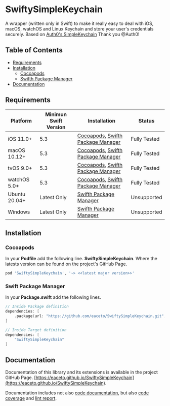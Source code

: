 # SwiftySimpleKeychain

A wrapper (written only in Swift) to make it really easy to deal with iOS, macOS, watchOS and Linux Keychain and store your user's credentials securely. Based on [Auth0's SimpleKeychain](https://github.com/auth0/SimpleKeychain) Thank you @Auth0!

## Table of Contents

- [Requirements](#requirements)
- [Installation](#installation)
    - [Cocoapods](#cocoapods)
    - [Swifth Package Manager](#swift-package-manager)
- [Documentation](#documentation)

## Requirements

| Platform | Minimun Swift Version | Installation | Status |
| --- | --- | --- | -- |
| iOS 11.0+ | 5.3 | [Cocoapods](#cocoapods), [Swifth Package Manager](#swift-package-manager) | Fully Tested |
| macOS 10.12+ | 5.3 | [Cocoapods](#cocoapods), [Swifth Package Manager](#swift-package-manager) | Fully Tested | 
| tvOS 9.0+ | 5.3 | [Cocoapods](#cocoapods), [Swifth Package Manager](#swift-package-manager) | Fully Tested | 
| watchOS 5.0+ | 5.3 | [Cocoapods](#cocoapods), [Swifth Package Manager](#swift-package-manager) | Fully Tested | 
| Ubuntu 20.04+ | Latest Only | [Swifth Package Manager](#swift-package-manager) | Unsupported | 
| Windows | Latest Only | [Swifth Package Manager](#swift-package-manager) | Unsupported | 

## Installation

### Cocoapods

In your **Podfile** add the following line. **SwiftySimpleKeychain**. Where the latests version can be found on the project's GitHub Page.

```ruby
pod 'SwiftySimpleKeychain', '~> <<latest major version>>'
```

### Swift Package Manager

In your **Package.swift** add the following lines.

```swift
// Inside Package definition
dependencies: [
    .package(url: "https://github.com/eaceto/SwiftySimpleKeychain.git", .upToNextMajor("<<latest major version>>"))
]

// Inside Target definition
dependencies: [
    "SwiftySimpleKeychain"
]
```

## Documentation

Documentation of this library and its extensions is available in the project GitHub Page. [https://eaceto.github.io/SwiftySimpleKeychain](https://eaceto.github.io/SwiftySimpleKeychain).

Documentation includes not also [code documentation](https://eaceto.github.io/SwiftySimpleKeychain/), but also [code coverage](https://eaceto.github.io/SwiftySimpleKeychain/coverage/index.html) and [lint report](https://eaceto.github.io/SwiftySimpleKeychain/lint/index.html).
